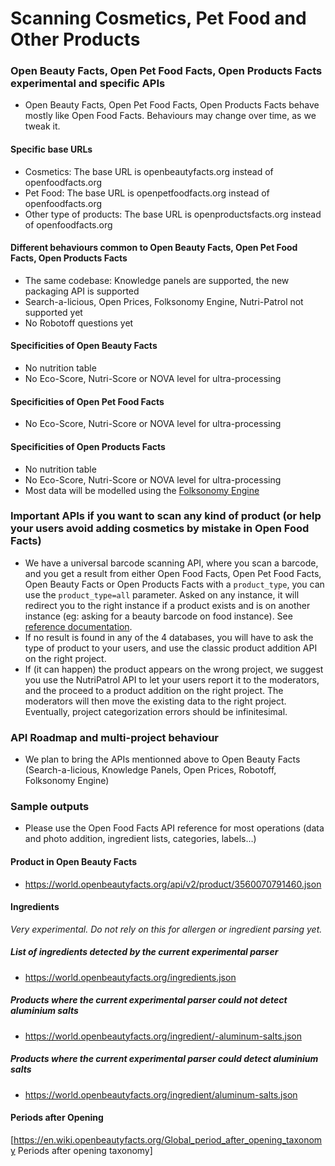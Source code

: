 # Scanning Cosmetics, Pet Food and Other Products

### Open Beauty Facts, Open Pet Food Facts, Open Products Facts experimental and specific APIs

* Open Beauty Facts, Open Pet Food Facts, Open Products Facts behave mostly like Open Food Facts. Behaviours may change over time, as we tweak it.

#### Specific base URLs
* Cosmetics: The base URL is openbeautyfacts.org instead of openfoodfacts.org
* Pet Food: The base URL is openpetfoodfacts.org instead of openfoodfacts.org
* Other type of products: The base URL is openproductsfacts.org instead of openfoodfacts.org

#### Different behaviours common to Open Beauty Facts, Open Pet Food Facts, Open Products Facts
* The same codebase: Knowledge panels are supported, the new packaging API is supported
* Search-a-licious, Open Prices, Folksonomy Engine, Nutri-Patrol not supported yet
* No Robotoff questions yet

#### Specificities of Open Beauty Facts
* No nutrition table
* No Eco-Score, Nutri-Score or NOVA level for ultra-processing

#### Specificities of Open Pet Food Facts
* No Eco-Score, Nutri-Score or NOVA level for ultra-processing

#### Specificities of Open Products Facts
* No nutrition table
* No Eco-Score, Nutri-Score or NOVA level for ultra-processing
* Most data will be modelled using the [Folksonomy Engine](docs/reference/api-tutorials/folksonomy-engine.md)

### Important APIs if you want to scan any kind of product (or help your users avoid adding cosmetics by mistake in Open Food Facts)

* We have a universal barcode scanning API, where you scan a barcode, and you get a result from either Open Food Facts, Open Pet Food Facts, Open Beauty Facts or Open Products Facts with a `product_type`, you can use the `product_type=all` parameter. Asked on any instance, it will redirect you to the right instance if a product exists and is on another instance (eg: asking for a beauty barcode on food instance). See [reference documentation](https://openfoodfacts.github.io/openfoodfacts-server/api/ref-v2/#get-/api/v2/product/-barcode-).
* If no result is found in any of the 4 databases, you will have to ask the type of product to your users, and use the classic product addition API on the right project.
* If (it can happen) the product appears on the wrong project, we suggest you use the NutriPatrol API to let your users report it to the moderators, and the proceed to a product addition on the right project. The moderators will then move the existing data to the right project. Eventually, project categorization errors should be infinitesimal.

### API Roadmap and multi-project behaviour
* We plan to bring the APIs mentionned above to Open Beauty Facts (Search-a-licious, Knowledge Panels, Open Prices, Robotoff, Folksonomy Engine)


### Sample outputs
* Please use the Open Food Facts API reference for most operations (data and photo addition, ingredient lists, categories, labels…)

#### Product in Open Beauty Facts
* https://world.openbeautyfacts.org/api/v2/product/3560070791460.json

#### Ingredients
*Very experimental. Do not rely on this for allergen or ingredient parsing yet.*
##### List of ingredients detected by the current experimental parser
* https://world.openbeautyfacts.org/ingredients.json

##### Products where the current experimental parser could not detect aluminium salts
* https://world.openbeautyfacts.org/ingredient/-aluminum-salts.json

##### Products where the current experimental parser could detect aluminium salts
* https://world.openbeautyfacts.org/ingredient/aluminum-salts.json

#### Periods after Opening
[https://en.wiki.openbeautyfacts.org/Global_period_after_opening_taxonomy Periods after opening taxonomy]

